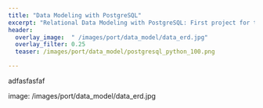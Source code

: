 ```yaml
---
title: "Data Modeling with PostgreSQL"
excerpt: "Relational Data Modeling with PostgreSQL: First project for the Udacity Data Engineering Nanodegree."
header:
  overlay_image:  " /images/port/data_model/data_erd.jpg"
  overlay_filter: 0.25
  teaser: /images/port/data_model/postgresql_python_100.png

---
```


adfasfasfaf

  image: /images/port/data_model/data_erd.jpg
